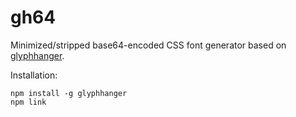 # gh64
Minimized/stripped base64-encoded CSS font generator based on [glyphhanger](https://github.com/filamentgroup/glyphhanger).

Installation:
```
npm install -g glyphhanger
npm link
```

